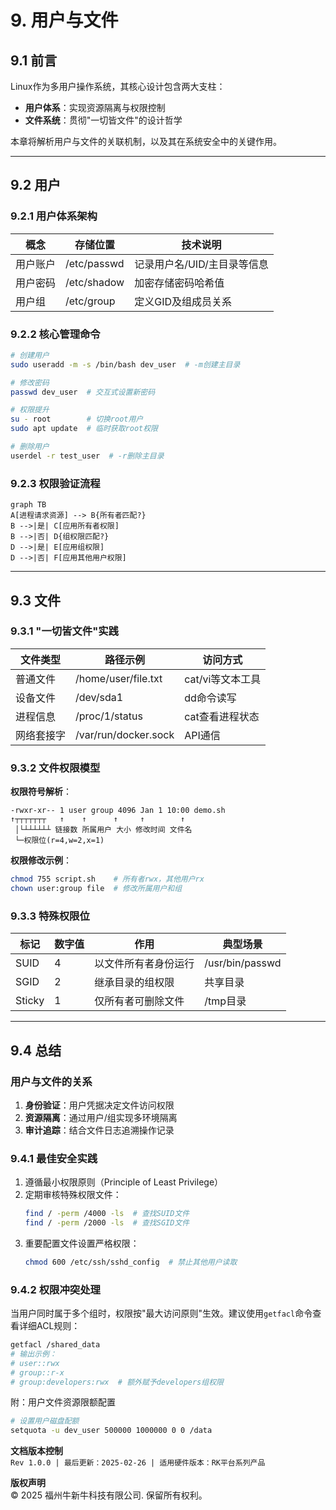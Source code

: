 # 9. 用户与文件

## 9.1 前言
Linux作为多用户操作系统，其核心设计包含两大支柱：
- **用户体系**：实现资源隔离与权限控制
- **文件系统**：贯彻"一切皆文件"的设计哲学

本章将解析用户与文件的关联机制，以及其在系统安全中的关键作用。

---

## 9.2 用户
### 9.2.1 用户体系架构
| 概念          | 存储位置          | 技术说明                     |
|---------------|-------------------|----------------------------|
| 用户账户      | /etc/passwd       | 记录用户名/UID/主目录等信息 |
| 用户密码      | /etc/shadow       | 加密存储密码哈希值          |
| 用户组        | /etc/group        | 定义GID及组成员关系         |

### 9.2.2 核心管理命令
```bash
# 创建用户
sudo useradd -m -s /bin/bash dev_user  # -m创建主目录

# 修改密码
passwd dev_user  # 交互式设置新密码

# 权限提升
su - root        # 切换root用户
sudo apt update  # 临时获取root权限

# 删除用户
userdel -r test_user  # -r删除主目录
```

### 9.2.3 权限验证流程
```mermaid
graph TB
A[进程请求资源] --> B{所有者匹配?}
B -->|是| C[应用所有者权限]
B -->|否| D{组权限匹配?}
D -->|是| E[应用组权限]
D -->|否| F[应用其他用户权限]
```

---

## 9.3 文件
### 9.3.1 "一切皆文件"实践
| 文件类型        | 路径示例            | 访问方式          |
|-----------------|---------------------|------------------|
| 普通文件        | /home/user/file.txt | cat/vi等文本工具 |
| 设备文件        | /dev/sda1           | dd命令读写       |
| 进程信息        | /proc/1/status      | cat查看进程状态  |
| 网络套接字      | /var/run/docker.sock | API通信         |

### 9.3.2 文件权限模型
**权限符号解析**：
```
-rwxr-xr-- 1 user group 4096 Jan 1 10:00 demo.sh
↑┬┬┬┬┬┬┬   ↑    ↑      ↑     ↑        ↑
 │└┴┴┴┴┴┴ 链接数 所属用户 大小 修改时间 文件名
 └─权限位(r=4,w=2,x=1)
```

**权限修改示例**：
```bash
chmod 755 script.sh    # 所有者rwx，其他用户rx
chown user:group file  # 修改所属用户和组
```

### 9.3.3 特殊权限位
| 标记 | 数字值 | 作用                      | 典型场景          |
|------|--------|---------------------------|------------------|
| SUID | 4      | 以文件所有者身份运行       | /usr/bin/passwd  |
| SGID | 2      | 继承目录的组权限          | 共享目录          |
| Sticky| 1     | 仅所有者可删除文件         | /tmp目录         |

---

## 9.4 总结
### 用户与文件的关系
1. **身份验证**：用户凭据决定文件访问权限
2. **资源隔离**：通过用户/组实现多环境隔离
3. **审计追踪**：结合文件日志追溯操作记录

### 9.4.1 最佳安全实践
1. 遵循最小权限原则（Principle of Least Privilege）
2. 定期审核特殊权限文件：
   ```bash
   find / -perm /4000 -ls  # 查找SUID文件
   find / -perm /2000 -ls  # 查找SGID文件
   ```
3. 重要配置文件设置严格权限：
   ```bash
   chmod 600 /etc/ssh/sshd_config  # 禁止其他用户读取
   ```

### 9.4.2 权限冲突处理
当用户同时属于多个组时，权限按"最大访问原则"生效。建议使用`getfacl`命令查看详细ACL规则：
```bash
getfacl /shared_data
# 输出示例：
# user::rwx
# group::r-x
# group:developers:rwx  # 额外赋予developers组权限
```

附：用户文件资源限额配置
```bash
# 设置用户磁盘配额
setquota -u dev_user 500000 1000000 0 0 /data
```

**文档版本控制**  
`Rev 1.0.0 | 最后更新：2025-02-26 | 适用硬件版本：RK平台系列产品`

**版权声明**  
© 2025 福州牛新牛科技有限公司. 保留所有权利。